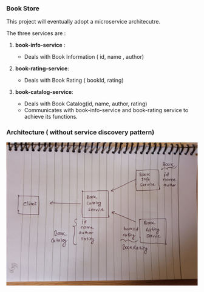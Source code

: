 ### Book Store

This project will eventually adopt a microservice architecutre.

The three services are :

1. **book-info-service** : 
   - Deals with Book Information ( id, name , author)
   
2. **book-rating-service**:
   - Deals with Book Rating ( bookId, rating)
   
3. **book-catalog-service**:
   - Deals with Book Catalog(id, name, author, rating)
   - Communicates with book-info-service and book-rating service to 
    achieve its functions.

### Architecture ( without service discovery pattern)
<img src="architecture.jpg">

